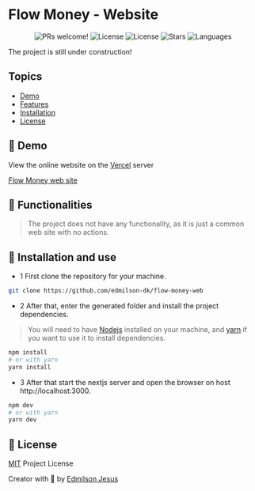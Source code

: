 # Flow Money - Website

<p align="center">
  <img src="https://img.shields.io/static/v1?label=Flow-Money&message=Welcome&color=FFFFFF&labelColor=00AACC" alt="PRs welcome!" />
  <img alt="License" src="https://img.shields.io/static/v1?label=version&message=1.0&color=FFFFFF&labelColor=00AACC">
  <img alt="License" src="https://img.shields.io/static/v1?label=license&message=MIT&color=FFFFFF&labelColor=00AACC">
  <img alt="Stars" src="https://img.shields.io/github/stars/edmilson-dk/flow-money-web?color=FFFFFF&labelColor=00AACC">
  <img alt="Languages" src="https://img.shields.io/github/languages/count/edmilson-dk/flow-money-web?color=FFFFFF&labelColor=00AACC">
</p>

The project is still under construction!

## Topics 

* [Demo](#demo)
* [Features](#features)
* [Installation](#install)
* [License](#license)

<a id="demo"></a>
## 🎉 Demo

View the online website on the [Vercel](https://vercel.com/) server

[Flow Money web site](https://flow-money-web.vercel.app/)

<a id="features"></a>
## 🚀 Functionalities

> The project does not have any functionality, as it is just a common web site with no actions.

<a id="install"></a>
## 👷 Installation and use

* 1 First clone the repository for your machine.

```sh
git clone https://github.com/edmilson-dk/flow-money-web
```

* 2 After that, enter the generated folder and install the project dependencies.

> You will need to have [Nodejs](https://nodejs.org/) installed on your machine, and [yarn](https://yarnpkg.com/) if you want to use it to install dependencies.

```sh
npm install 
# or with yarn
yarn install
```
* 3 After that start the nextjs server and open the browser on host http://localhost:3000.

```sh
npm dev 
# or with yarn 
yarn dev
```

<a id="license"></a>
## 🤝 License

[MIT](https://github.com/edmilson-dk/flow-money-web/blob/main/LICENSE) Project License

Creator with 💙 by [Edmilson Jesus](https://www.linkedin.com/in/edmilson-jesus-4128711b5)
